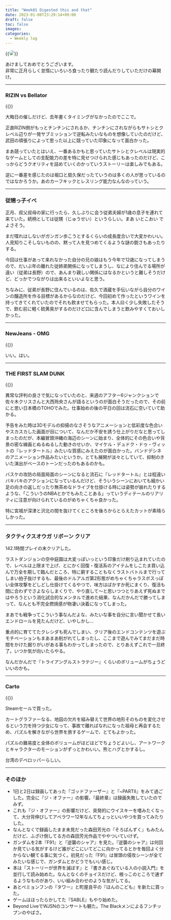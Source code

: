 ```yaml
---
title: "Week01 Digested this and that"
date: 2023-01-08T23:29:14+09:00
draft: false
toc: false
images:
categories:
  - Weekly log
---
```


{{<image src="/images/images/230105.webp" style="border-radius: 15px;">}}

あけましておめでとうございます。  
非常に正月らしく怠惰にいろいろ食ったり観たり読んだりしていただけの幕開け。

---

### RIZIN vs Bellator

{{<youtube sJ5BWPe7D7U>}}

大晦日の催しだけど、去年書くタイミングがなかったのでここで。

正直RIZIN側がもっとチンチンにされるか、チンチンにされながらもサトシとクレベル辺りが一発サブミッションで逆転みたいなものを想像していたのだけど、武田の頑張りによって思った以上に競っていた印象になって面白かった。

まあ競っていたとはいえ、一番あるかもと思っていたサトシとクレベルは現実的なゲームとしての支配能力の差を特に見せつけられた感じもあったのだけど、こっからどうクオリティを詰めていくのかっていうストーリーは楽しみでもある。

逆に一番差を感じたのは堀口と扇久保だったていうのは多くの人が思っているのではなかろうか。あのカーフキックとレスリング能力なんなのっていう。

---

### 従甥っ子イベ

正月、叔父叔母の家に行ったら、久しぶりに会う従弟夫婦が1歳の息子を連れて来ていた。続柄としては従甥（じゅうせい）というらしい。まあ いとこおい でよさそう。

まだ喋れはしないがガンガン歩こうとするくらいの成長度合いで大変かわいい。人見知りこそしないものの、黙って人を見つめてくるような謎の鋭さもあったりする。

今回は仕事があって来れなかった自分の兄の娘はもう今年で12歳になってしまうので、だいぶ年の離れた従姉弟関係になってしまうし、なにより住んでる場所が遠い（従弟は長野）ので、あんまり親しい関係にはなるかというと難しそうだけど、どっかでつながりは出来るといいよなと思う。

ちなみに、従弟が長野に住んでいるのは、佐久で酒蔵を手伝いながら自分のワインの醸造所を作る目標があるからなのだけど、今回初めて作ったというワインを持ってきてくれていたのでそれも飲ませてもらった。本人曰く少し失敗したそうで、飲む前に軽く硫黄臭がするのだけど口に含んでしまうと飲みやすくておいしかった。

---

### NewJeans - OMG

{{<youtube sVTy_wmn5SU>}}

いい。はい。

---

### THE FIRST SLAM DUNK

{{<youtube ZRlrH_N10aI>}}

異常な評判の良さで気になっていたのと、来週のアフター6ジャンクションで佐々木クリスさんと大西玲央さんが語るというのが面白そうだったので、その前にと思い日本橋のTOHOでみた。仕事始めの後の平日の回は流石に空いていて助かる。

予告をみた時は3Dモデルの抑揚のなさそうなアニメーションと低彩度な色合いやスカスカした画面が目について、なんだか不安を誘う仕上がりだなと思ってしまったのだが、本編冒頭沖縄の海辺のシーンに始まり、全体的にその色合いや背景の密な線画とぬるぬるした動きのせいか、マイケル・デュドク・ドゥ・ヴィットの『レッドタートル』みたいな質感にみえたのが面白かった。バンドデシネのアニメーション作品みたいというか。とても展開が淡々としていて、抑制のきいた演出がベースのトーンだったのもあるのかも。

バスケの攻防の局面局面のシーンになると流石に『レッドタートル』とは程遠いバキバキのアクションになっているんだけど、そういうシーンにおいても細かい足の向きの返しだったり無茶めなドライブを仕掛ける時には姿勢が崩れたりするような、「こういうのNBAとかでもみたことある」っていうディテールのリアリティに注意が向けられているのがめちゃくちゃ良かった。

特に宮城が深津と沢北の間を抜けてくところを後ろからとらえたカットが素晴らしかった。

---

### タクティクスオウガ リボーン クリア

142.1時間プレイの末クリアした。

ラストダンジョンの空中庭園は大変っぽいっという印象だけ刷り込まれていたので、レベルは上限まで上げ、とにかく回復・復活系のアイテムをしこたま買い込んで万全を期して臨んだところ、特に窮することもなくラストバトルまで行ってしまい拍子抜けするも、最後のドルアルガ第2形態がめちゃくちゃラスボスっぽい全体攻撃をどしどし仕掛けてくるやつで、味方はばかすか死にまくり、復活も間に合わずでさよならしまくりで、やり直して～と思いつつとりあえず死ぬまではやろうという消化試合的なメンタルで進めた結果、なんだかんだで勝ってしまって、なんとも不完全燃焼感が物凄い決着になってしまった。

まあでも戦争ってこういう事なんだよな、みたいな事を自分に言い聞かせて長いエンドロールを見たんだけど、いやしかし…

重点的に育ててたクレシダも死んでしまい、クリア後のエンドコンテンツを遊ぶモチベーションもまあまあ削がれてしまったし、ここまで遊んでみてまだまだ時間をかけた掘りがいがある事もわかってしまったので、とりあえずこれで一旦終了。いつか気が向いたらやる。

なんだかんだで『トライアングルストラテジー』くらいのボリュームがちょうどいいのかも。

---

### Carto

{{<youtube OR8CjIYwmxM>}}

Steamセールで買った。

カートグラファーなる、地図の欠片を組み替えて世界の地形そのものを変化させるという力を持つ少女になって、事故で離ればなれになった祖母と再会するため、パズルを解きながら世界を旅するゲームで、とてもよかった。

パズルの難易度と全体のボリュームがほどほどでちょうどよいし、アートワークとキャラクターのモーションがずっとかわいい。熊とハグとかするし。

台湾のデベロッパーらしい。

---

### そのほか

- 1日と2日は録画してあった『ゴッドファーザー』と『~PARTII』をみて過ごした。完全に『ジ・オファー』の影響。『最終章』は録画失敗していたのでみず。
- これも『ジ・オファー』の影響だけど、突発的にウイスキーを嗜みたくなって、大分背伸びしてアベラワー12年なんてちょっといいやつを買ってみたりした。
- なんとなくで録画したまま未見だった森田芳光の『そろばんずく』もみたんだけど、ふざけ倒してる方の森田芳光作品でややついていけず。
- ガンダムを2本『F91』と『逆襲のシャア』を見た。『逆襲のシャア』は何回か見ている気がするけど誰がどこにいてどこに向かってるとかを毎回よく分からない観てる事に気づく。初見だった『F91』は冒頭の侵攻シーンが全てみたいな感じで、ガンダムとかどうでもいい感じ。
- 本は『ストーリーが世界を滅ぼす』と『書きあぐねている人の小説入門』を並行して読み始めた。なんとなくのチョイスだけど、根っこのところで通ずるようなものがあり、いい組み合わせのような気がしてる。
- あとぺミョンフンの『タワー』と町屋良平の『ほんのこども』を新たに買った。
- ゲームはほったらかしてた『SABLE』もやり始めた。
- Beyond LiveでWJSNのコンサートも観た。The Blackメンによるフンチップンのやばさ。